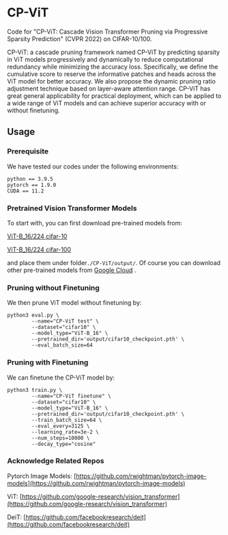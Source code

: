 # CP-ViT
Code for "CP-ViT: Cascade Vision Transformer Pruning via Progressive Sparsity Prediction" (CVPR 2022) on CIFAR-10/100.

CP-ViT: a cascade pruning framework named CP-ViT by predicting sparsity in ViT models progressively and dynamically to reduce computational redundancy while minimizing the accuracy loss. Specifically, we define the cumulative score to reserve the informative patches and heads across the ViT model for better accuracy. We also propose the dynamic pruning ratio adjustment technique based on layer-aware attention range. CP-ViT has great general applicability for practical deployment, which can be applied to a wide range of ViT models and can achieve superior accuracy with or without finetuning.

## Usage
### Prerequisite
We have tested our codes under the following environments:
```
python == 3.9.5
pytorch == 1.9.0
CUDA == 11.2
```
### Pretrained Vision Transformer Models
To start with, you can first download pre-trained models from:

[ViT-B_16/224 cifar-10](https://pan.baidu.com/s/1NN4k05BWpUw2tHuqjDjY8g)

[ViT-B_16/224 cifar-100](https://pan.baidu.com/s/1XVY62ik2pptQvqspnIxmuA)

and place them under folder```./CP-ViT/output/```.
Of course you can download other pre-trained models from [Google Cloud](https://console.cloud.google.com/storage/browser/vit_models/imagenet21k?pageState=(%22StorageObjectListTable%22:(%22f%22:%22%255B%255D%22))&prefix=&forceOnObjectsSortingFiltering=false) .

### Pruning without Finetuning
We then prune ViT model without finetuning by:
```
python3 eval.py \
        --name="CP-ViT test" \
        --dataset="cifar10" \
        --model_type="ViT-B_16" \
        --pretrained_dir='output/cifar10_checkpoint.pth' \
        --eval_batch_size=64 
```
### Pruning with Finetuning
We can finetune the CP-ViT model by:
```
python3 train.py \
        --name="CP-ViT finetune" \
        --dataset="cifar10" \
        --model_type="ViT-B_16" \
        --pretrained_dir='output/cifar10_checkpoint.pth' \
        --train_batch_size=64 \
        --eval_every=3125 \
        --learning_rate=3e-2 \
        --num_steps=10000 \
        --decay_type="cosine" 
```
### Acknowledge Related Repos
Pytorch Image Models: [https://github.com/rwightman/pytorch-image-models](https://github.com/rwightman/pytorch-image-models)

ViT: [https://github.com/google-research/vision_transformer](https://github.com/google-research/vision_transformer)

DeiT: [https://github.com/facebookresearch/deit](https://github.com/facebookresearch/deit)
